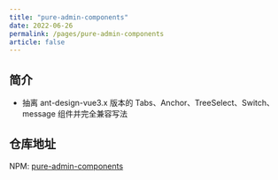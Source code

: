 ```yaml
---
title: "pure-admin-components"
date: 2022-06-26
permalink: /pages/pure-admin-components
article: false
---
```


## 简介

- 抽离 ant-design-vue3.x 版本的 Tabs、Anchor、TreeSelect、Switch、message 组件并完全兼容写法

## 仓库地址

NPM: [pure-admin-components](https://www.npmjs.com/package/@pureadmin/components)
